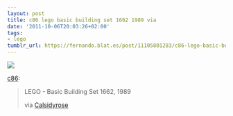```yaml
---
layout: post
title: c86 lego basic building set 1662 1989 via
date: '2011-10-06T20:03:26+02:00'
tags:
- lego
tumblr_url: https://fernando.blat.es/post/11105801283/c86-lego-basic-building-set-1662-1989-via
---
```

 ![](/tumblr_files/tumblr_lsls3n7v4U1qzzsdjo1_1280.jpg)  

[c86](http://c86.tumblr.com/post/11067674781):

> LEGO - Basic Building Set 1662, 1989
> 
> via [Calsidyrose](http://www.flickr.com/photos/calsidyrose/6213479418/in/photostream/)

